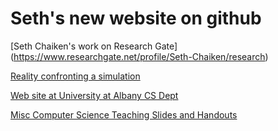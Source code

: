 # Seth's new website on github

[Seth Chaiken's work on Research Gate]
(https://www.researchgate.net/profile/Seth-Chaiken/research)

[Reality confronting a simulation](https://www.youtube.com/watch?v=WlEzvdlYRes)

[Web site at University at Albany CS Dept](http://web.archive.org/web/20220109205844/http://www.cs.albany.edu/~sdc/)

[Misc Computer Science Teaching Slides and Handouts](MiscCSSlides)


